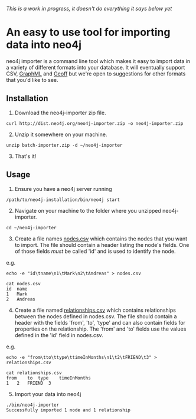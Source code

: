 *This is a work in progress, it doesn't do everything it says below yet*

# An easy to use tool for importing data into neo4j

neo4j importer is a command line tool which makes it easy to import data in a variety of different formats into your database. It will eventually support CSV, [GraphML](http://graphml.graphdrawing.org/) and [Geoff](http://nigelsmall.com/geoff) but we're open to suggestions for other formats that you'd like to see.

## Installation

1. Download the neo4j-importer zip file.

````
curl http://dist.neo4j.org/neo4j-importer.zip -o neo4j-importer.zip
````

2. Unzip it somewhere on your machine.

````
unzip batch-importer.zip -d ~/neo4j-importer
````

3. That's it!

## Usage

1. Ensure you have a neo4j server running 

````
/path/to/neo4j-installation/bin/neo4j start
````

2. Navigate on your machine to the folder where you unzipped neo4j-importer.

````
cd ~/neo4j-importer
````

3. Create a file names [nodes.csv](examples/nodes.csv) which contains the nodes that you want to import. The file should contain a header listing the node's fields. One of those fields *must* be called 'id' and is used to identify the node.

e.g.

````
echo -e "id\tname\n1\tMark\n2\tAndreas" > nodes.csv
````

````
cat nodes.csv
id	name
1	Mark
2	Andreas
````

4. Create a file named [relationships.csv](examples/relationships.csv) which contains relationships between the nodes defined in nodes.csv. The file should contain a header with the fields 'from', 'to', 'type' and can also contain fields for properties on the relationship. The 'from' and 'to' fields use the values defined in the 'id' field in nodes.csv.

e.g.

````
echo -e "from\tto\ttype\ttimeInMonths\n1\t2\tFRIEND\t3" > relationships.csv
````

````
cat relationships.csv
from	to	type	timeInMonths
1	2	FRIEND	3
````

5. Import your data into neo4j

````
./bin/neo4j-importer
Successfully imported 1 node and 1 relationship
````